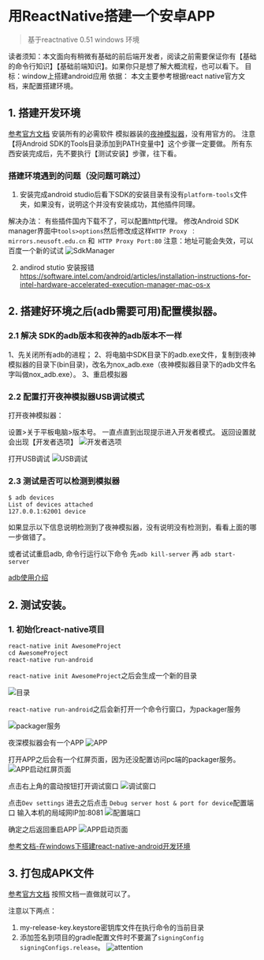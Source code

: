 # 用ReactNative搭建一个安卓APP
>基于reactnative 0.51
windows 环境

读者须知：本文面向有稍微有基础的前后端开发者，阅读之前需要保证你有【基础的命令行知识】【基础前端知识】。如果你只是想了解大概流程，也可以看下。
目标：window上搭建android应用
依据： 本文主要参考根据react native官方文档，来配置搭建环境。

## 1. 搭建开发环境
[参考官方文档](https://reactnative.cn/docs/getting-started/)
安装所有的必需软件
模拟器装的[夜神模拟器](https://www.yeshen.com/)，没有用官方的。
注意【将Android SDK的Tools目录添加到PATH变量中】这个步骤一定要做。
所有东西安装完成后，先不要执行【测试安装】步骤，往下看。

### 搭建环境遇到的问题（没问题可跳过）
1. 安装完成android studio后看下SDK的安装目录有没有`platform-tools`文件夹，如果没有，说明这个并没有安装成功，其他插件同理。

解决办法：
有些插件国内下载不了，可以配置http代理。
修改Android SDK manager界面中`tools>options`然后修改成这样`HTTP Proxy ：mirrors.neusoft.edu.cn` 和` HTTP Proxy Port:80`
注意：地址可能会失效，可以百度一个新的试试
![SdkManager](img/SdkManager.png)

2. andirod stutio 安装报错
https://software.intel.com/android/articles/installation-instructions-for-intel-hardware-accelerated-execution-manager-mac-os-x

## 2. 搭建好环境之后(adb需要可用)配置模拟器。
### 2.1 解决 SDK的adb版本和夜神的adb版本不一样

1、先关闭所有adb的进程；
2、将电脑中SDK目录下的adb.exe文件，复制到夜神模拟器的目录下(bin目录)，改名为nox_adb.exe（夜神模拟器目录下的adb文件名字叫做nox_adb.exe）。
3、重启模拟器

### 2.2 配置打开夜神模拟器USB调试模式
打开夜神模拟器：

设置>关于平板电脑>版本号。 一直点直到出现提示进入开发者模式。
返回设置就会出现【开发者选项】
![开发者选项](img/yeshen1.png)

打开USB调试
![USB调试](img/USBdev.png)

### 2.3 测试是否可以检测到模拟器

```
$ adb devices
List of devices attached
127.0.0.1:62001 device
```

如果显示以下信息说明检测到了夜神模拟器，没有说明没有检测到，看看上面的哪一步做错了。

或者试试重启adb, 命令行运行以下命令
先`adb kill-server` 再 `adb start-server`

[adb使用介绍](../android/adb.md)

## 2. 测试安装。

### 1. 初始化react-native项目

    react-native init AwesomeProject
    cd AwesomeProject
    react-native run-android

`react-native init AwesomeProject`之后会生成一个新的目录

![目录](img/init.png)

`react-native run-android`之后会新打开一个命令行窗口，为packager服务

![packager服务](img/nodeServer.png)

夜深模拟器会有一个APP
![APP](img/startApp.png)

打开APP之后会有一个红屏页面，因为还没配置访问pc端的packager服务。
![APP启动红屏页面](img/appRed.png)

点击右上角的震动按钮打开调试窗口
![调试窗口](img/devBtn.png)

点击`Dev settings` 进去之后点击 `Debug server host & port for device`配置端口
输入本机的局域网IP加:8081
![配置端口](img/port.png)

确定之后返回重启APP
![APP启动页面](img/startPage.png)

[参考文档-在windows下搭建react-native-android开发环境](http://bbs.reactnative.cn/topic/10/%E5%9C%A8windows%E4%B8%8B%E6%90%AD%E5%BB%BAreact-native-android%E5%BC%80%E5%8F%91%E7%8E%AF%E5%A2%83/2)

## 3. 打包成APK文件

[参考官方文档](https://reactnative.cn/docs/signed-apk-android/)
按照文档一直做就可以了。

注意以下两点：
1. my-release-key.keystore密钥库文件在执行命令的当前目录
2. 添加签名到项目的gradle配置文件时不要漏了`signingConfig signingConfigs.release`。
![attention](img/attention.png)
